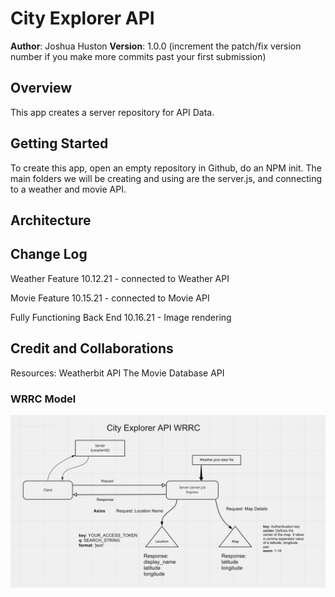 # City Explorer API

**Author**: Joshua Huston
**Version**: 1.0.0 (increment the patch/fix version number if you make more commits past your first submission)

## Overview
This app creates a server repository for API Data.

## Getting Started
To create this app, open an empty repository in Github, do an NPM init. The main folders we will be creating and using are the server.js, and connecting to a weather and movie API.

## Architecture


## Change Log


Weather Feature
10.12.21 - connected to Weather API

Movie Feature
10.15.21 - connected to Movie API

Fully Functioning Back End
10.16.21 - Image rendering

## Credit and Collaborations

Resources: Weatherbit API
The Movie Database API

### WRRC Model

 ![WRRC API](/images/WRRC-API.png)
